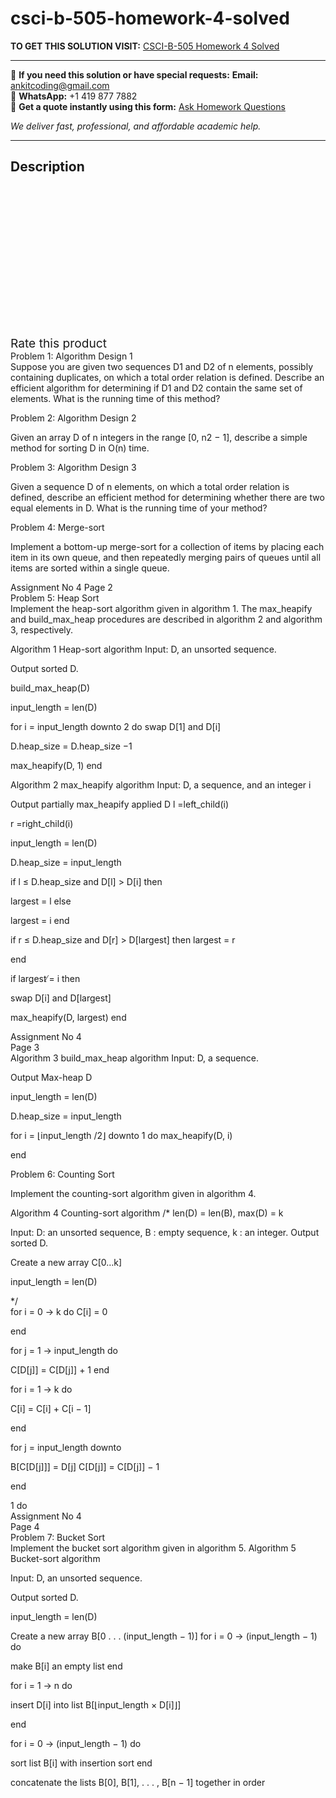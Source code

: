 # csci-b-505-homework-4-solved
**TO GET THIS SOLUTION VISIT:** [CSCI-B-505 Homework 4 Solved](https://www.ankitcodinghub.com/product/csci-b-505-homework-4-solved/)


---

📩 **If you need this solution or have special requests:** **Email:** ankitcoding@gmail.com  
📱 **WhatsApp:** +1 419 877 7882  
📄 **Get a quote instantly using this form:** [Ask Homework Questions](https://www.ankitcodinghub.com/services/ask-homework-questions/)

*We deliver fast, professional, and affordable academic help.*

---

<h2>Description</h2>



<div class="kk-star-ratings kksr-auto kksr-align-center kksr-valign-top" data-payload="{&quot;align&quot;:&quot;center&quot;,&quot;id&quot;:&quot;91824&quot;,&quot;slug&quot;:&quot;default&quot;,&quot;valign&quot;:&quot;top&quot;,&quot;ignore&quot;:&quot;&quot;,&quot;reference&quot;:&quot;auto&quot;,&quot;class&quot;:&quot;&quot;,&quot;count&quot;:&quot;0&quot;,&quot;legendonly&quot;:&quot;&quot;,&quot;readonly&quot;:&quot;&quot;,&quot;score&quot;:&quot;0&quot;,&quot;starsonly&quot;:&quot;&quot;,&quot;best&quot;:&quot;5&quot;,&quot;gap&quot;:&quot;4&quot;,&quot;greet&quot;:&quot;Rate this product&quot;,&quot;legend&quot;:&quot;0\/5 - (0 votes)&quot;,&quot;size&quot;:&quot;24&quot;,&quot;title&quot;:&quot;CSCI-B-505 Homework 4 Solved&quot;,&quot;width&quot;:&quot;0&quot;,&quot;_legend&quot;:&quot;{score}\/{best} - ({count} {votes})&quot;,&quot;font_factor&quot;:&quot;1.25&quot;}">

<div class="kksr-stars">

<div class="kksr-stars-inactive">
            <div class="kksr-star" data-star="1" style="padding-right: 4px">


<div class="kksr-icon" style="width: 24px; height: 24px;"></div>
        </div>
            <div class="kksr-star" data-star="2" style="padding-right: 4px">


<div class="kksr-icon" style="width: 24px; height: 24px;"></div>
        </div>
            <div class="kksr-star" data-star="3" style="padding-right: 4px">


<div class="kksr-icon" style="width: 24px; height: 24px;"></div>
        </div>
            <div class="kksr-star" data-star="4" style="padding-right: 4px">


<div class="kksr-icon" style="width: 24px; height: 24px;"></div>
        </div>
            <div class="kksr-star" data-star="5" style="padding-right: 4px">


<div class="kksr-icon" style="width: 24px; height: 24px;"></div>
        </div>
    </div>

<div class="kksr-stars-active" style="width: 0px;">
            <div class="kksr-star" style="padding-right: 4px">


<div class="kksr-icon" style="width: 24px; height: 24px;"></div>
        </div>
            <div class="kksr-star" style="padding-right: 4px">


<div class="kksr-icon" style="width: 24px; height: 24px;"></div>
        </div>
            <div class="kksr-star" style="padding-right: 4px">


<div class="kksr-icon" style="width: 24px; height: 24px;"></div>
        </div>
            <div class="kksr-star" style="padding-right: 4px">


<div class="kksr-icon" style="width: 24px; height: 24px;"></div>
        </div>
            <div class="kksr-star" style="padding-right: 4px">


<div class="kksr-icon" style="width: 24px; height: 24px;"></div>
        </div>
    </div>
</div>


<div class="kksr-legend" style="font-size: 19.2px;">
            <span class="kksr-muted">Rate this product</span>
    </div>
    </div>
<div class="page" title="Page 2">
<div class="layoutArea">
<div class="column">
Problem 1: Algorithm Design 1

</div>
</div>
<div class="layoutArea">
<div class="column">
Suppose you are given two sequences D1 and D2 of n elements, possibly containing duplicates, on which a total order relation is defined. Describe an efficient algorithm for determining if D1 and D2 contain the same set of elements. What is the running time of this method?

Problem 2: Algorithm Design 2

Given an array D of n integers in the range [0, n2 − 1], describe a simple method for sorting D in O(n) time.

Problem 3: Algorithm Design 3

Given a sequence D of n elements, on which a total order relation is defined, describe an efficient method for determining whether there are two equal elements in D. What is the running time of your method?

Problem 4: Merge-sort

Implement a bottom-up merge-sort for a collection of items by placing each item in its own queue, and then repeatedly merging pairs of queues until all items are sorted within a single queue.

</div>
</div>
<div class="layoutArea">
<div class="column">
Assignment No 4 Page 2

</div>
</div>
</div>
<div class="page" title="Page 3">
<div class="layoutArea">
<div class="column">
Problem 5: Heap Sort

</div>
</div>
<div class="layoutArea">
<div class="column">
Implement the heap-sort algorithm given in algorithm 1. The max_heapify and build_max_heap procedures are described in algorithm 2 and algorithm 3, respectively.

Algorithm 1 Heap-sort algorithm Input: D, an unsorted sequence.

Output sorted D.

build_max_heap(D)

input_length = len(D)

for i = input_length downto 2 do swap D[1] and D[i]

D.heap_size = D.heap_size −1

max_heapify(D, 1) end

Algorithm 2 max_heapify algorithm Input: D, a sequence, and an integer i

Output partially max_heapify applied D l =left_child(i)

r =right_child(i)

input_length = len(D)

D.heap_size = input_length

if l ≤ D.heap_size and D[l] &gt; D[i] then

largest = l else

largest = i end

if r ≤ D.heap_size and D[r] &gt; D[largest] then largest = r

end

if largest ̸= i then

swap D[i] and D[largest]

max_heapify(D, largest) end

</div>
</div>
<div class="layoutArea">
<div class="column">
Assignment No 4

</div>
<div class="column">
Page 3

</div>
</div>
</div>
<div class="page" title="Page 4">
<div class="layoutArea">
<div class="column">
Algorithm 3 build_max_heap algorithm Input: D, a sequence.

Output Max-heap D

input_length = len(D)

D.heap_size = input_length

for i = ⌊input_length /2⌋ downto 1 do max_heapify(D, i)

end

Problem 6: Counting Sort

Implement the counting-sort algorithm given in algorithm 4.

Algorithm 4 Counting-sort algorithm /* len(D) = len(B), max(D) = k

Input: D: an unsorted sequence, B : empty sequence, k : an integer. Output sorted D.

Create a new array C[0…k]

input_length = len(D)

</div>
<div class="column">
*/

</div>
</div>
<div class="layoutArea">
<div class="column">
for i = 0 → k do C[i] = 0

end

for j = 1 → input_length do

C[D[j]] = C[D[j]] + 1 end

for i = 1 → k do

C[i] = C[i] + C[i − 1]

end

for j = input_length downto

B[C[D[j]]] = D[j] C[D[j]] = C[D[j]] − 1

end

</div>
<div class="column">
1 do

</div>
</div>
<div class="layoutArea">
<div class="column">
Assignment No 4

</div>
<div class="column">
Page 4

</div>
</div>
</div>
<div class="page" title="Page 5">
<div class="layoutArea">
<div class="column">
Problem 7: Bucket Sort

</div>
</div>
<div class="layoutArea">
<div class="column">
Implement the bucket sort algorithm given in algorithm 5. Algorithm 5 Bucket-sort algorithm

Input: D, an unsorted sequence.

Output sorted D.

input_length = len(D)

Create a new array B[0 . . . (input_length − 1)] for i = 0 → (input_length − 1) do

make B[i] an empty list end

for i = 1 → n do

insert D[i] into list B[⌊input_length × D[i]⌋]

end

for i = 0 → (input_length − 1) do

sort list B[i] with insertion sort end

concatenate the lists B[0], B[1], . . . , B[n − 1] together in order

</div>
</div>
</div>
